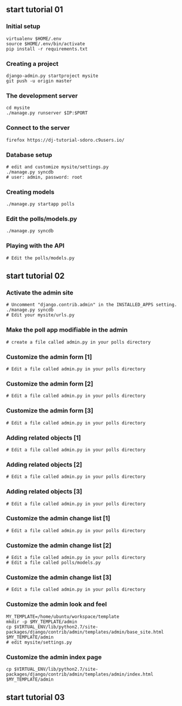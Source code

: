 ## start tutorial 01

### Initial setup

    virtualenv $HOME/.env
    source $HOME/.env/bin/activate
    pip install -r requirements.txt

### Creating a project

    django-admin.py startproject mysite
    git push -u origin master

### The development server

    cd mysite
    ./manage.py runserver $IP:$PORT

### Connect to the server

    firefox https://dj-tutorial-sdoro.c9users.io/

### Database setup

    # edit and customize mysite/settings.py
    ./manage.py syncdb
    # user: admin, password: root

### Creating models

    ./manage.py startapp polls

### Edit the polls/models.py

    ./manage.py syncdb

### Playing with the API

    # Edit the polls/models.py

## start tutorial 02

### Activate the admin site

    # Uncomment "django.contrib.admin" in the INSTALLED_APPS setting.
    ./manage.py syncdb
    # Edit your mysite/urls.py

### Make the poll app modifiable in the admin

    # create a file called admin.py in your polls directory

### Customize the admin form [1]

    # Edit a file called admin.py in your polls directory

### Customize the admin form [2]

    # Edit a file called admin.py in your polls directory

### Customize the admin form [3]

    # Edit a file called admin.py in your polls directory

### Adding related objects [1]

    # Edit a file called admin.py in your polls directory

### Adding related objects [2]

    # Edit a file called admin.py in your polls directory

### Adding related objects [3]

    # Edit a file called admin.py in your polls directory

### Customize the admin change list [1]

    # Edit a file called admin.py in your polls directory

### Customize the admin change list [2]

    # Edit a file called admin.py in your polls directory
    # Edit a file called polls/models.py 

### Customize the admin change list [3]

    # Edit a file called admin.py in your polls directory

### Customize the admin look and feel

    MY_TEMPLATE=/home/ubuntu/workspace/template
    mkdir -p $MY_TEMPLATE/admin
    cp $VIRTUAL_ENV/lib/python2.7/site-packages/django/contrib/admin/templates/admin/base_site.html $MY_TEMPLATE/admin
    # edit mysite/settings.py

### Customize the admin index page

    cp $VIRTUAL_ENV/lib/python2.7/site-packages/django/contrib/admin/templates/admin/index.html $MY_TEMPLATE/admin

## start tutorial 03
